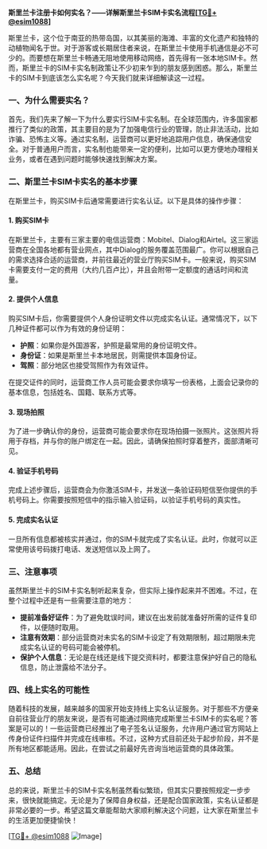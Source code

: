 **斯里兰卡注册卡如何实名？——详解斯里兰卡SIM卡实名流程[[TG💪+ @esim1088](https://t.me/s/esim1088)]**

斯里兰卡，这个位于南亚的热带岛国，以其美丽的海滩、丰富的文化遗产和独特的动植物闻名于世。对于游客或长期居住者来说，在斯里兰卡使用手机通信是必不可少的。而要想在斯里兰卡畅通无阻地使用移动网络，首先得有一张本地SIM卡。然而，斯里兰卡的SIM卡实名制政策让不少初来乍到的朋友感到困惑。那么，斯里兰卡的SIM卡到底该怎么实名呢？今天我们就来详细解读这一过程。

### 一、为什么需要实名？

首先，我们先来了解一下为什么要实行SIM卡实名制。在全球范围内，许多国家都推行了类似的政策，其主要目的是为了加强电信行业的管理，防止非法活动，比如诈骗、恐怖主义等。通过实名制，运营商可以更好地追踪用户信息，确保通信安全。对于普通用户而言，实名制也能带来一定的便利，比如可以更方便地办理相关业务，或者在遇到问题时能够快速找到解决方案。

### 二、斯里兰卡SIM卡实名的基本步骤

在斯里兰卡，购买SIM卡后通常需要进行实名认证。以下是具体的操作步骤：

#### 1. 购买SIM卡

在斯里兰卡，主要有三家主要的电信运营商：Mobitel、Dialog和Airtel。这三家运营商在全国各地都有营业网点，其中Dialog的服务覆盖范围最广。你可以根据自己的需求选择合适的运营商，并前往最近的营业厅购买SIM卡。一般来说，购买SIM卡需要支付一定的费用（大约几百卢比），并且会附带一定额度的通话时间和流量。

#### 2. 提供个人信息

购买SIM卡后，你需要提供个人身份证明文件以完成实名认证。通常情况下，以下几种证件都可以作为有效的身份证明：

- **护照**：如果你是外国游客，护照是最常用的身份证明文件。
- **身份证**：如果是斯里兰卡本地居民，则需提供本国身份证。
- **驾照**：部分地区也接受驾照作为有效证件。

在提交证件的同时，运营商工作人员可能会要求你填写一份表格，上面会记录你的基本信息，包括姓名、国籍、联系方式等。

#### 3. 现场拍照

为了进一步确认你的身份，运营商可能会要求你在现场拍摄一张照片。这张照片将用于存档，并与你的账户绑定在一起。因此，请确保拍照时穿着整齐，面部清晰可见。

#### 4. 验证手机号码

完成上述步骤后，运营商会为你激活SIM卡，并发送一条验证码短信至你提供的手机号码上。你需要按照短信中的指示输入验证码，以验证手机号码的真实性。

#### 5. 完成实名认证

一旦所有信息都被核实并通过，你的SIM卡就完成了实名认证。此时，你就可以正常使用该号码拨打电话、发送短信以及上网了。

### 三、注意事项

虽然斯里兰卡的SIM卡实名制听起来复杂，但实际上操作起来并不困难。不过，在整个过程中还是有一些需要注意的地方：

- **提前准备好证件**：为了避免耽误时间，建议在出发前就准备好所需的证件复印件，以便随时取用。
- **注意有效期**：部分运营商对未实名的SIM卡设定了有效期限制，超过期限未完成实名认证的号码可能会被停机。
- **保护个人信息**：无论是在线还是线下提交资料时，都要注意保护好自己的隐私信息，防止泄露给不法分子。

### 四、线上实名的可能性

随着科技的发展，越来越多的国家开始支持线上实名认证服务。对于那些不方便亲自前往营业厅的朋友来说，是否有可能通过网络完成斯里兰卡SIM卡的实名呢？答案是可以的！一些运营商已经推出了电子签名认证服务，允许用户通过官方网站上传身份证件扫描件并完成在线审核。不过，这种方式目前还处于起步阶段，并不是所有地区都能适用。因此，在尝试之前最好先咨询当地运营商的具体政策。

### 五、总结

总的来说，斯里兰卡的SIM卡实名制虽然看似繁琐，但其实只要按照规定一步步来，很快就能搞定。无论是为了保障自身权益，还是配合国家政策，实名认证都是非常必要的一步。希望这篇文章能帮助大家顺利解决这个问题，让大家在斯里兰卡的生活更加便捷愉快！

[[TG💪+ @esim1088](https://t.me/s/esim1088) ![Image](https://i.postimg.cc/4NQfJmqS/Snipaste-2025-05-13-00-14-12.png)]
